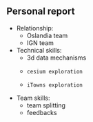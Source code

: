 ## Personal report

* Relationship:
  *   Oslandia team
  *   IGN team
* Technical skills: 
  *   3d data mechanisms
    *     cesium exploration
    *     iTowns exploration
* Team skills:
  *   team splitting
  *   feedbacks
